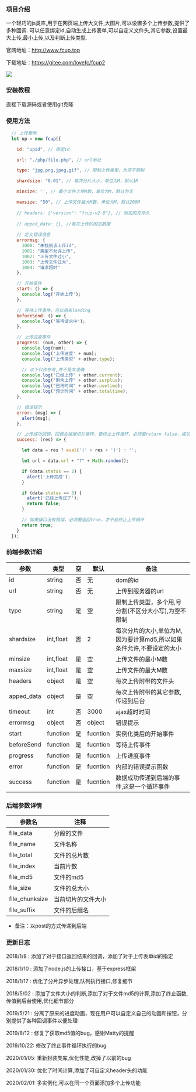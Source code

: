 ### 项目介绍

一个轻巧的js类库,用于在网页端上传大文件,大图片,可以设置多个上传参数,提供了多种回调.
可以任意绑定id,自动生成上传表单,可以自定义文件头,其它参数,设置最大上传,最小上传,以及判断上传类型.

官网地址：http://www.fcup.top

下载地址：https://gitee.com/lovefc/fcup2

![](https://www.showdoc.cc/server/api/common/visitfile/sign/20f40338081c1ea3b3a132955340c2f0?showdoc=.jpg)
### 安装教程
直接下载源码或者使用git克隆

### 使用方法

```javascript
  // 上传案例
  let up = new fcup({

    id: "upid", // 绑定id

    url: "./php/file.php", // url地址

    type: "jpg,png,jpeg,gif", // 限制上传类型，为空不限制

    shardsize: "0.01", // 每次分片大小，单位为M，默认1M

    minsize: '', // 最小文件上传M数，单位为M，默认为无

    maxsize: "50", // 上传文件最大M数，单位为M，默认200M
	
	// headers: {"version": "fcup-v2.0"}, // 附加的文件头
	  
	// apped_data: {}, //每次上传的附加数据
	
    // 定义错误信息
    errormsg: {
      1000: "未找到该上传id",
      1001: "类型不允许上传",
      1002: "上传文件过小",
      1003: "上传文件过大",
      1004: "请求超时"
    },

    // 开始事件                
    start: () => {
      console.log('开始上传');
    },

    // 等待上传事件，可以用来loading
    beforeSend: () => {
      console.log('等待请求中');
    },

    // 上传进度事件
    progress: (num, other) => {
      console.log(num);
      console.log('上传进度' + num);
      console.log("上传类型" + other.type);

      // 以下仅作参考,并不是太准确		 
      console.log("已经上传" + other.current);
      console.log("剩余上传" + other.surplus);
      console.log("已用时间" + other.usetime);
      console.log("预计时间" + other.totaltime);
    },

    // 错误提示
    error: (msg) => {
      alert(msg);
    },

    // 上传成功回调，回调会根据切片循环，要终止上传循环，必须要return false，成功的情况下要始终要返回true;
    success: (res) => {

      let data = res ? eval('(' + res + ')') : '';

      let url = data.url + "?" + Math.random();

      if (data.status == 2) {
        alert('上传完成');
      }

      if (data.status == 3) {
        alert('已经上传过了');
        return false;
      }

      // 如果接口没有错误，必须要返回true，才不会终止上传循环
      return true;
    }
  });
```

### 前端参数详细

| 参数 |类型| 空 | 默认 | 备注 |
|----    |-------    |--- |---|------      | 
|id | string | 否 | 无 |     dom的id        | 
|url |string | 否 | 无  |   上传到服务器的url  |
|type |string | 是  |  空 |  限制上传类型，多个用,号分割(不区分大小写),为空不限制  |
|shardsize    | int,float | 否   | 2   |     每次分片的大小,单位为M,因为要计算md5,所以如果条件允许,不要设定的太小     |
|minsize    | int,float | 是   | 空   |  上传文件的最小M数   |
|maxsize    | int,float | 是   | 空   |  上传文件的最大M数   |
|headers |object   |是   | 空  |  每次上传附带的文件头  |
|apped_data |object   |是   | 空  |  每次上传附带的其它参数,传递到后台  |
|timeout |int   |否   | 3000 |  ajax超时时间  |
|errormsg |object   |否   | object |  错误提示 | 
|start |function   |是   | fucntion |  实例化类后的开始事件  |
|beforeSend |function   |是   | fucntion |  等待上传事件  |
|progress |function   |是   | fucntion |  上传进度事件  |
|error |function   |是   | fucntion |  内部的错误提示函数  |
|success |function   |是   | fucntion |  数据成功传递到后端的事件,这是一个循环事件 |


### 后端参数详情

|参数名|注释|
|----    |------  |
|file_data |分段的文件|
|file_name |文件名称|
|file_total |文件的总片数|
|file_index |当前片数|
|file_md5 |文件的md5|
|file_size |文件的总大小|
|file_chunksize |当前切片的文件大小|
|file_suffix |文件的后缀名|
- 备注：以post的方式传递到后端

### 更新日志

2018/1/8 : 添加了对于接口返回结果的回调，添加了对于上传表单id的指定

2018/1/10 : 添加了node.js的上传接口，基于express框架

2018/1/17 : 优化了分片异步处理,队列执行接口,修复细节

2018/5/02 : 添加了文件大小的判断,添加了对于文件md5的计算,添加了终止函数,传值到后台使用,优化细节部分

2019/5/21 : 分离了原来的进度动画，现在用户可以自定义自己的动画和按钮，分别提供了各种回调事件以便处理

2019/8/12 : 修复了获取md5值的bug，感谢Matty的提醒

2019/10/22: 修改了终止事件循环执行的bug

2020/01/05: 重新封装类库,优化性能,改掉了以前的bug 

2020/01/30: 优化了时间计算,添加了可自定义header头的功能

2020/02/01: 多实例化,可以在同一个页面添加多个上传功能
